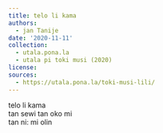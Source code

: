 ```yaml
---
title: telo li kama
authors:
  - jan Tanije
date: '2020-11-11'
collection:
  - utala.pona.la
  - utala pi toki musi (2020)
license:
sources:
  - https://utala.pona.la/toki-musi-lili/
---
```


telo li kama  
tan sewi tan oko mi  
tan ni: mi olin
